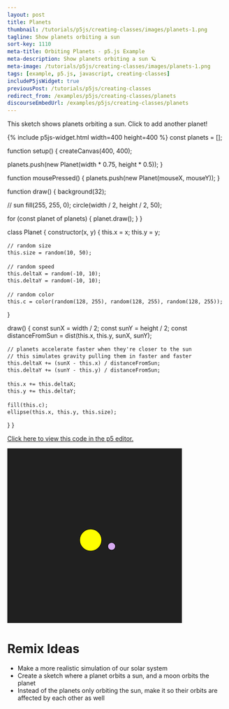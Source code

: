 ```yaml
---
layout: post
title: Planets
thumbnail: /tutorials/p5js/creating-classes/images/planets-1.png
tagline: Show planets orbiting a sun
sort-key: 1110
meta-title: Orbiting Planets - p5.js Example
meta-description: Show planets orbiting a sun 🪐
meta-image: /tutorials/p5js/creating-classes/images/planets-1.png
tags: [example, p5.js, javascript, creating-classes]
includeP5jsWidget: true
previousPost: /tutorials/p5js/creating-classes
redirect_from: /examples/p5js/creating-classes/planets
discourseEmbedUrl: /examples/p5js/creating-classes/planets
---
```


This sketch shows planets orbiting a sun. Click to add another planet!

{% include p5js-widget.html width=400 height=400 %}
const planets = [];

function setup() {
  createCanvas(400, 400);

  planets.push(new Planet(width * 0.75, height * 0.5));
}

function mousePressed() {
  planets.push(new Planet(mouseX, mouseY));
}

function draw() {
  background(32);

  // sun
  fill(255, 255, 0);
  circle(width / 2, height / 2, 50);

  for (const planet of planets) {
    planet.draw();
  }
}

class Planet {
  constructor(x, y) {
    this.x = x;
    this.y = y;

    // random size
    this.size = random(10, 50);

    // random speed
    this.deltaX = random(-10, 10);
    this.deltaY = random(-10, 10);

    // random color
    this.c = color(random(128, 255), random(128, 255), random(128, 255));
  }

  draw() {
    const sunX = width / 2;
    const sunY = height / 2;
    const distanceFromSun = dist(this.x, this.y, sunX, sunY);

    // planets accelerate faster when they're closer to the sun
    // this simulates gravity pulling them in faster and faster
    this.deltaX += (sunX - this.x) / distanceFromSun;
    this.deltaY += (sunY - this.y) / distanceFromSun;

    this.x += this.deltaX;
    this.y += this.deltaY;

    fill(this.c);
    ellipse(this.x, this.y, this.size);
  }
}
</script>

[Click here to view this code in the p5 editor.](https://editor.p5js.org/KevinWorkman/sketches/MURWIBSHP)

![planets](/tutorials/p5js/creating-classes/images/planets-2.gif)

# Remix Ideas

- Make a more realistic simulation of our solar system
- Create a sketch where a planet orbits a sun, and a moon orbits the planet
- Instead of the planets only orbiting the sun, make it so their orbits are affected by each other as well
